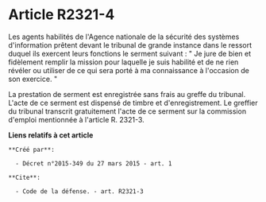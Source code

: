 # Article R2321-4

Les agents habilités de l'Agence nationale de la sécurité des systèmes d'information prêtent devant le tribunal de grande
instance dans le ressort duquel ils exercent leurs fonctions le serment suivant : " Je jure de bien et fidèlement remplir la
mission pour laquelle je suis habilité et de ne rien révéler ou utiliser de ce qui sera porté à ma connaissance à l'occasion
de son exercice. " 

La prestation de serment est enregistrée sans frais au greffe du tribunal. L'acte de ce serment est dispensé de timbre et
d'enregistrement. Le greffier du tribunal transcrit gratuitement l'acte de ce serment sur la commission d'emploi mentionnée à
l'article R. 2321-3.

**Liens relatifs à cet article**

	**Créé par**:

	  - Décret n°2015-349 du 27 mars 2015 - art. 1

	**Cite**:

	  - Code de la défense. - art. R2321-3
